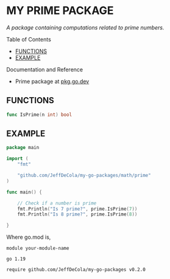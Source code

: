 # MY PRIME PACKAGE

_A package containing computations related to prime numbers._

Table of Contents

* [FUNCTIONS](https://github.com/JeffDeCola/my-go-packages/tree/master/math/prime#functions)
* [EXAMPLE](https://github.com/JeffDeCola/my-go-packages/tree/master/math/prime#example)

Documentation and Reference

* Prime package at
  [pkg.go.dev](https://pkg.go.dev/github.com/JeffDeCola/my-go-packages/math/prime)

## FUNCTIONS

```go
func IsPrime(n int) bool
```

## EXAMPLE

```go
package main

import (
    "fmt"

    "github.com/JeffDeCola/my-go-packages/math/prime"
)

func main() {

    // Check if a number is prime
    fmt.Println("Is 7 prime?", prime.IsPrime(7))
    fmt.Println("Is 8 prime?", prime.IsPrime(8))

}
```

Where go.mod is,

```text
module your-module-name

go 1.19

require github.com/JeffDeCola/my-go-packages v0.2.0
```
